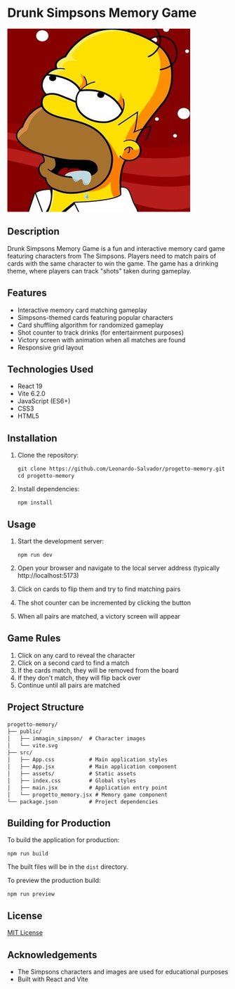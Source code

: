 # Drunk Simpsons Memory Game

![Game Screenshot](/public/immagin_simpson/homer.jpg)

## Description

Drunk Simpsons Memory Game is a fun and interactive memory card game featuring characters from The Simpsons. Players need to match pairs of cards with the same character to win the game. The game has a drinking theme, where players can track "shots" taken during gameplay.

## Features

- Interactive memory card matching gameplay
- Simpsons-themed cards featuring popular characters
- Card shuffling algorithm for randomized gameplay
- Shot counter to track drinks (for entertainment purposes)
- Victory screen with animation when all matches are found
- Responsive grid layout

## Technologies Used

- React 19
- Vite 6.2.0
- JavaScript (ES6+)
- CSS3
- HTML5

## Installation

1. Clone the repository:
   ```
   git clone https://github.com/Leonardo-Salvador/progetto-memory.git
   cd progetto-memory
   
   ```

2. Install dependencies:
   ```
   npm install
   ```

## Usage

1. Start the development server:
   ```
   npm run dev
   ```

2. Open your browser and navigate to the local server address (typically http://localhost:5173)

3. Click on cards to flip them and try to find matching pairs

4. The shot counter can be incremented by clicking the button

5. When all pairs are matched, a victory screen will appear

## Game Rules

1. Click on any card to reveal the character
2. Click on a second card to find a match
3. If the cards match, they will be removed from the board
4. If they don't match, they will flip back over
5. Continue until all pairs are matched

## Project Structure

```
progetto-memory/
├── public/
│   ├── immagin_simpson/  # Character images
│   └── vite.svg
├── src/
│   ├── App.css           # Main application styles
│   ├── App.jsx           # Main application component
│   ├── assets/           # Static assets
│   ├── index.css         # Global styles
│   ├── main.jsx          # Application entry point
│   └── progetto_memory.jsx # Memory game component
└── package.json          # Project dependencies
```

## Building for Production

To build the application for production:

```
npm run build
```

The built files will be in the `dist` directory.

To preview the production build:

```
npm run preview
```

## License

[MIT License](LICENSE)

## Acknowledgements

- The Simpsons characters and images are used for educational purposes
- Built with React and Vite
